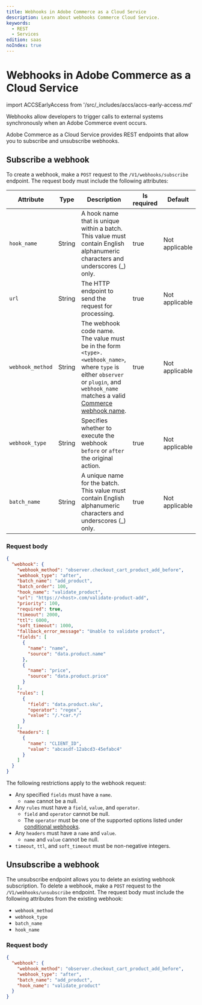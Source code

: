 ```yaml
---
title: Webhooks in Adobe Commerce as a Cloud Service
description: Learn about webhooks Commerce Cloud Service.
keywords:
  - REST
  - Services
edition: saas
noIndex: true
---
```


# Webhooks in Adobe Commerce as a Cloud Service

import ACCSEarlyAccess from '/src/_includes/accs/accs-early-access.md'

<ACCSEarlyAccess />

Webhooks allow developers to trigger calls to external systems synchronously when an Adobe Commerce event occurs.

Adobe Commerce as a Cloud Service provides REST endpoints that allow you to subscribe and unsubscribe webhooks.

## Subscribe a webhook

To create a webhook, make a `POST` request to the `/V1/webhooks/subscribe` endpoint. The request body must include the following attributes:

| Attribute | Type   | Description  | Is required | Default |
|---|---|---|---|---|
| `hook_name` | String | A hook name that is unique within a batch. This value must contain English alphanumeric characters and underscores (_) only.| true        | Not applicable     |
| `url` | String | The HTTP endpoint to send the request for processing. | true        | Not applicable     |
| `webhook_method` | String | The webhook code name. The value must be in the form `<type>.<webhook_name>`, where `type` is either `observer` or `plugin`, and `webhook_name` matches a valid [Commerce webhook name](index.md#webhooks). | true       | Not applicable    |
| `webhook_type` | String | Specifies whether to execute the webhook `before` or `after` the original action. | true | Not applicable |
| `batch_name` | String | A unique name for the batch. This value must contain English alphanumeric characters and underscores (_) only.| true | Not applicable |

### Request body

```json
{
  "webhook": {
    "webhook_method": "observer.checkout_cart_product_add_before",
    "webhook_type": "after",
    "batch_name": "add_product",
    "batch_order": 100,
    "hook_name": "validate_product",
    "url": "https://<host>.com/validate-product-add",
    "priority": 100,
    "required": true,
    "timeout": 2000,
    "ttl": 6000,
    "soft_timeout": 1000,
    "fallback_error_message": "Unable to validate product",
    "fields": [
      {
        "name": "name",
        "source": "data.product.name"
      },
      {
        "name": "price",
        "source": "data.product.price"
      }
    ],
    "rules": [
      {
        "field": "data.product.sku",
        "operator": "regex",
        "value": "/.*car.*/"
      }
    ],
    "headers": [
      {
        "name": "CLIENT_ID",
        "value": "abcasdf-12abcd3-45efabc4"
      }
    ]
  }
}
```

The following restrictions apply to the webhook request:

- Any specified `fields` must have a `name`.
  - `name` cannot be a null.
- Any `rules` must have a `field`, `value`, and `operator`.
  - `field` and `operator` cannot be null.
  - The `operator` must be one of the supported options listed under [conditional webhooks](https://developer.adobe.com/commerce/extensibility/webhooks/conditional-webhooks/).
- Any `headers` must have a `name` and `value`.
  - `name` and `value` cannot be null.
- `timeout`, `ttl`, and `soft_timeout` must be non-negative integers.

## Unsubscribe a webhook

The unsubscribe endpoint allows you to delete an existing webhook subscription. To delete a webhook, make a `POST` request to the `/V1/webhooks/unsubscribe` endpoint. The request body must include the following attributes from the existing webhook:

- `webhook_method`
- `webhook_type`
- `batch_name`
- `hook_name`

### Request body

```json
{
  "webhook": {
    "webhook_method": "observer.checkout_cart_product_add_before",
    "webhook_type": "after",
    "batch_name": "add_product",
    "hook_name": "validate_product"
  }
}
```
